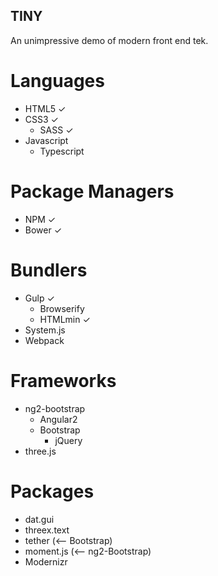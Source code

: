 ## TINY

An unimpressive demo of modern front end tek.

# Languages
* HTML5 ✓
* CSS3 ✓
    * SASS ✓
* Javascript
    * Typescript

# Package Managers
* NPM ✓
* Bower ✓

# Bundlers
* Gulp ✓
    * Browserify
    * HTMLmin ✓
* System.js
* Webpack

# Frameworks
* ng2-bootstrap
    * Angular2
    * Bootstrap
        * jQuery
* three.js

# Packages
* dat.gui
* threex.text
* tether (<-- Bootstrap)
* moment.js (<-- ng2-Bootstrap)
* Modernizr

